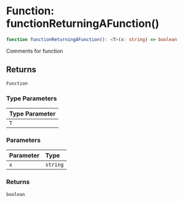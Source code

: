 # Function: functionReturningAFunction()

```ts
function functionReturningAFunction(): <T>(x: string) => boolean
```

Comments for function

## Returns

`Function`

### Type Parameters

| Type Parameter |
| :------ |
| `T` |

### Parameters

| Parameter | Type |
| :------ | :------ |
| `x` | `string` |

### Returns

`boolean`
